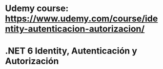 # Udemy course: https://www.udemy.com/course/identity-autenticacion-autorizacion/
# .NET 6 Identity, Autenticación y Autorización
